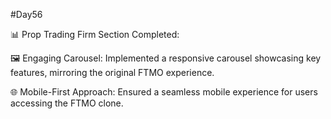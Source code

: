 #Day56

📊 Prop Trading Firm Section Completed:

🖼️ Engaging Carousel: Implemented a responsive carousel showcasing key features, mirroring the original FTMO experience.

🌐 Mobile-First Approach: Ensured a seamless mobile experience for users accessing the FTMO clone.